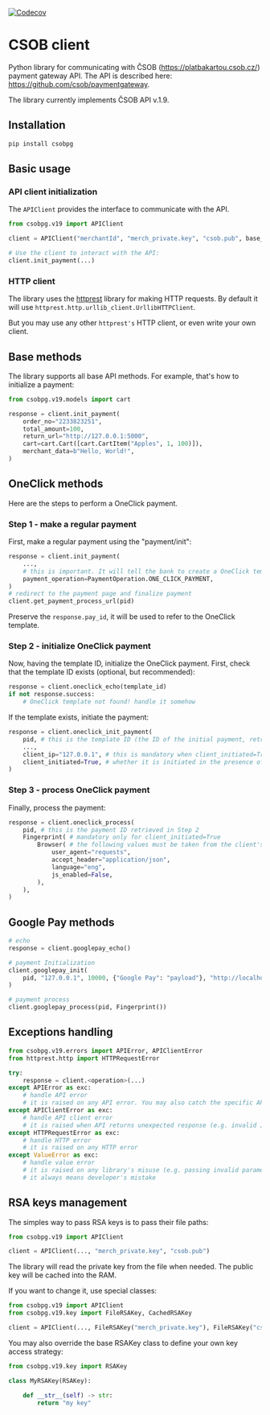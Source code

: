 [![Codecov](https://codecov.io/gh/litteratum/csobpg/branch/master/graph/badge.svg)](https://codecov.io/gh/litteratum/csobpg)
# CSOB client
Python library for communicating with ČSOB (<https://platbakartou.csob.cz/>) payment gateway API. The API is described here: <https://github.com/csob/paymentgateway>.

The library currently implements ČSOB API v.1.9.


## Installation
```bash
pip install csobpg
```

## Basic usage
### API client initialization
The `APIClient` provides the interface to communicate with the API.

```python
from csobpg.v19 import APIClient

client = APIClient("merchantId", "merch_private.key", "csob.pub", base_url=..., http_client=...)

# Use the client to interact with the API:
client.init_payment(...)
```

### HTTP client
The library uses the [httprest](https://github.com/litteratum/httprest) library for making HTTP requests.
By default it will use `httprest.http.urllib_client.UrllibHTTPClient`.

But you may use any other `httprest's` HTTP client, or even write your own client.

## Base methods
The library supports all base API methods.
For example, that's how to initialize a payment:
```python
from csobpg.v19.models import cart

response = client.init_payment(
    order_no="2233823251",
    total_amount=100,
    return_url="http://127.0.0.1:5000",
    cart=cart.Cart([cart.CartItem("Apples", 1, 100)]),
    merchant_data=b"Hello, World!",
)
```

## OneClick methods
Here are the steps to perform a OneClick payment.

### Step 1 - make a regular payment
First, make a regular payment using the "payment/init":
```python
response = client.init_payment(
    ...,
    # this is important. It will tell the bank to create a OneClick template
    payment_operation=PaymentOperation.ONE_CLICK_PAYMENT,
)
# redirect to the payment page and finalize payment
client.get_payment_process_url(pid)
```

Preserve the `response.pay_id`, it will be used to refer to the OneClick template.

### Step 2 - initialize OneClick payment
Now, having the template ID, initialize the OneClick payment.
First, check that the template ID exists (optional, but recommended):
```python
response = client.oneclick_echo(template_id)
if not response.success:
    # OneClick template not found! handle it somehow
```

If the template exists, initiate the payment:
```python
response = client.oneclick_init_payment(
    pid, # this is the template ID (the ID of the initial payment, retrieved in Step 1)
    ...,
    client_ip="127.0.0.1", # this is mandatory when client_initiated=True
    client_initiated=True, # whether it is initiated in the presence of client or not
)
```

### Step 3 - process OneClick payment
Finally, process the payment:
```python
response = client.oneclick_process(
    pid, # this is the payment ID retrieved in Step 2
    Fingerprint( # mandatory only for client_initiated=True
        Browser( # the following values must be taken from the client's browser
            user_agent="requests",
            accept_header="application/json",
            language="eng",
            js_enabled=False,
        ),
    ),
)
```

## Google Pay methods
```python
# echo
response = client.googlepay_echo()

# payment Initialization
client.googlepay_init(
    pid, "127.0.0.1", 10000, {"Google Pay": "payload"}, "http://localhost"
)

# payment process
client.googlepay_process(pid, Fingerprint())
```

## Exceptions handling
```python
from csobpg.v19.errors import APIError, APIClientError
from httprest.http import HTTPRequestError

try:
    response = client.<operation>(...)
except APIError as exc:
    # handle API error
    # it is raised on any API error. You may also catch the specific API error
except APIClientError as exc:
    # handle API client error
    # it is raised when API returns unexpected response (e.g. invalid JSON, invalid signature)
except HTTPRequestError as exc:
    # handle HTTP error
    # it is raised on any HTTP error
except ValueError as exc:
    # handle value error
    # it is raised on any library's misuse (e.g. passing invalid parameters)
    # it always means developer's mistake
```

## RSA keys management
The simples way to pass RSA keys is to pass their file paths:

```python
from csobpg.v19 import APIClient

client = APIClient(..., "merch_private.key", "csob.pub")
```

The library will read the private key from the file when needed. The public key will be cached into the RAM.

If you want to change it, use special classes:

```python
from csobpg.v19 import APIClient
from csobpg.v19.key import FileRSAKey, CachedRSAKey

client = APIClient(..., FileRSAKey("merch_private.key"), FileRSAKey("csob.pub"))
```

You may also override the base RSAKey class to define your own key access strategy:

```python
from csobpg.v19.key import RSAKey

class MyRSAKey(RSAKey):

    def __str__(self) -> str:
        return "my key"
```
